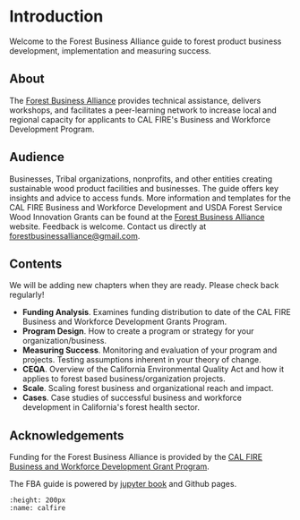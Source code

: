 # Introduction

Welcome to the Forest Business Alliance guide to forest product business development, implementation and measuring success.

## About

The [Forest Business Alliance](https://www.forestbusinessalliance.org/) provides technical assistance, delivers workshops, and facilitates a peer-learning network to increase local and regional capacity for applicants to CAL FIRE's Business and Workforce Development Program.

## Audience

Businesses, Tribal organizations, nonprofits, and other entities creating sustainable wood product facilities and businesses. The guide offers key insights and advice to access funds. More information and templates for the CAL FIRE Business and Workforce Development and USDA Forest Service Wood Innovation Grants can be found at the [Forest Business Alliance](https://www.forestbusinessalliance.org/) website. Feedback is welcome. Contact us directly at [forestbusinessalliance@gmail.com](mailto:'forestbusinessalliance.com').

## Contents

We will be adding new chapters when they are ready. Please check back regularly!

- **Funding Analysis**. Examines funding distribution to date of the CAL FIRE Business and Workforce Development Grants Program.
- **Program Design**. How to create a program or strategy for your organization/business.
- **Measuring Success**. Monitoring and evaluation of your program and projects. Testing assumptions inherent in your theory of change.
- **CEQA**. Overview of the California Environmental Quality Act and how it applies to forest based business/organization projects.
- **Scale**. Scaling forest business and organizational reach and impact.
- **Cases**. Case studies of successful business and workforce development in California's forest health sector.

## Acknowledgements

Funding for the Forest Business Alliance is provided by the [CAL FIRE Business and Workforce Development Grant Program](http://gg.gg/1a1i7n).

The FBA guide is powered by [jupyter book](https://jupyterbook.org/en/stable/intro.html) and Github pages.

```{image} /calfire.png
:height: 200px
:name: calfire
```
